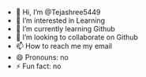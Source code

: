 - 👋 Hi, I’m @Tejashree5449
- 👀 I’m interested in Learning
- 🌱 I’m currently learning Github
- 💞️ I’m looking to collaborate on Github
- 📫 How to reach me my email
- 😄 Pronouns: no
- ⚡ Fun fact: no

<!---
Tejashree5449/Tejashree5449 is a ✨ special ✨ repository because its `README.md` (this file) appears on your GitHub profile.
You can click the Preview link to take a look at your changes.
--->

